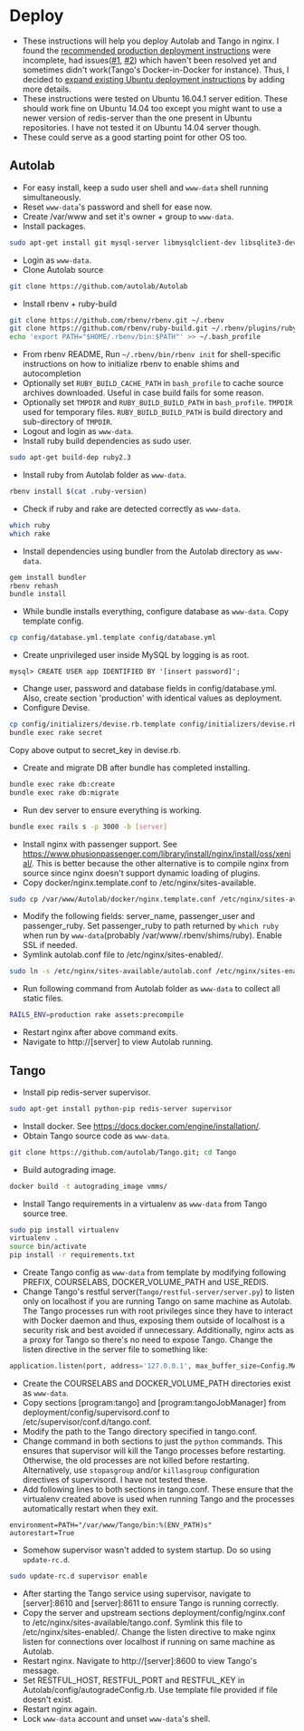 # Deploy

- These instructions will help you deploy Autolab and Tango in nginx. I found the
  [recommended production deployment
  instructions](https://github.com/autolab/Autolab/wiki/Deploying-Autolab-with-Docker)
  were incomplete, had issues([#1](https://github.com/autolab/Autolab/issues/560),
  [#2](https://github.com/autolab/Autolab/issues/579)) which haven't been resolved
  yet and sometimes didn't work(Tango's Docker-in-Docker for instance). Thus, I
  decided to [expand existing Ubuntu deployment
  instructions](https://github.com/autolab/Autolab/wiki/Deploying-Autolab-on-Ubuntu)
  by adding more details.
- These instructions were tested on Ubuntu 16.04.1 server edition. These should work
  fine on Ubuntu 14.04 too except you might want to use a newer version of
  redis-server than the one present in Ubuntu repositories. I have not tested it on
  Ubuntu 14.04 server though.
- These could serve as a good starting point for other OS too.

## Autolab

- For easy install, keep a sudo user shell and `www-data` shell running simultaneously.
- Reset `www-data`'s password and shell for ease now.
- Create /var/www and set it's owner + group to `www-data`.
- Install packages.
```bash
sudo apt-get install git mysql-server libmysqlclient-dev libsqlite3-dev
```
- Login as `www-data`.
- Clone Autolab source
```bash
git clone https://github.com/autolab/Autolab
```
- Install rbenv + ruby-build
```bash
git clone https://github.com/rbenv/rbenv.git ~/.rbenv
git clone https://github.com/rbenv/ruby-build.git ~/.rbenv/plugins/ruby-build
echo 'export PATH="$HOME/.rbenv/bin:$PATH"' >> ~/.bash_profile
```
- From rbenv README,
	Run `~/.rbenv/bin/rbenv init` for shell-specific instructions on how to
    initialize rbenv to enable shims and autocompletion
- Optionally set `RUBY_BUILD_CACHE_PATH` in `bash_profile` to cache source archives
  downloaded. Useful in case build fails for some reason.
- Optionally set `TMPDIR` and `RUBY_BUILD_BUILD_PATH` in `bash_profile`. `TMPDIR` used
  for temporary files. `RUBY_BUILD_BUILD_PATH` is build directory and sub-directory of
  `TMPDIR`.
- Logout and login as `www-data`.
- Install ruby build dependencies as sudo user.
```bash
sudo apt-get build-dep ruby2.3
```
- Install ruby from Autolab folder as `www-data`.
```bash
rbenv install $(cat .ruby-version)
```
- Check if ruby and rake are detected correctly as `www-data`.
```bash
which ruby
which rake
```
- Install dependencies using bundler from the Autolab directory as `www-data`.
```bash
gem install bundler
rbenv rehash
bundle install
```
- While bundle installs everything, configure database as `www-data`. Copy template
  config.
```bash
cp config/database.yml.template config/database.yml
```
- Create unprivileged user inside MySQL by logging is as root.
```mysql
mysql> CREATE USER app IDENTIFIED BY '[insert password]';
```
- Change user, password and database fields in config/database.yml. Also, create
  section 'production' with identical values as deployment.
- Configure Devise.
```bash
cp config/initializers/devise.rb.template config/initializers/devise.rb
bundle exec rake secret
```
  Copy above output to secret_key in devise.rb.
- Create and migrate DB after bundle has completed installing.
```bash
bundle exec rake db:create
bundle exec rake db:migrate
```
- Run dev server to ensure everything is working.
```bash
bundle exec rails s -p 3000 -b [server]
```
- Install nginx with passenger support. See
  https://www.phusionpassenger.com/library/install/nginx/install/oss/xenial/. This
  is better because the other alternative is to compile nginx from source since nginx
  doesn't support dynamic loading of plugins.
- Copy docker/nginx.template.conf to /etc/nginx/sites-available.
```bash
sudo cp /var/www/Autolab/docker/nginx.template.conf /etc/nginx/sites-available/autolab.conf
```
- Modify the following fields: server_name, passenger_user and passenger_ruby. Set
  passenger_ruby to path returned by `which ruby` when run by `www-data`(probably
  /var/www/.rbenv/shims/ruby). Enable SSL if needed.
- Symlink autolab.conf file to /etc/nginx/sites-enabled/.
```bash
sudo ln -s /etc/nginx/sites-available/autolab.conf /etc/nginx/sites-enabled/autolab.conf
```
- Run following command from Autolab folder as `www-data` to collect all static files.
```bash
RAILS_ENV=production rake assets:precompile
```
- Restart nginx after above command exits.
- Navigate to http://[server] to view Autolab running.

## Tango

- Install pip redis-server supervisor.
```bash
sudo apt-get install python-pip redis-server supervisor
```
- Install docker. See https://docs.docker.com/engine/installation/.
- Obtain Tango source code as `www-data`.
```bash
git clone https://github.com/autolab/Tango.git; cd Tango
```
- Build autograding image.
```bash
docker build -t autograding_image vmms/
```
- Install Tango requirements in a virtualenv as `www-data` from Tango source tree.
```bash
sudo pip install virtualenv
virtualenv .
source bin/activate
pip install -r requirements.txt
```
- Create Tango config as `www-data` from template by modifying following PREFIX,
  COURSELABS, DOCKER_VOLUME_PATH and USE_REDIS.
- Change Tango's restful server(`Tango/restful-server/server.py`) to listen only on
  localhost if you are running Tango on same machine as Autolab. The Tango processes
  run with root privileges since they have to interact with Docker daemon and thus,
  exposing them outside of localhost is a security risk and best avoided if
  unnecessary. Additionally, nginx acts as a proxy for Tango so there's no need to
  expose Tango. Change the listen directive in the server file to something like:
```python
application.listen(port, address='127.0.0.1', max_buffer_size=Config.MAX_INPUT_FILE_SIZE)
```
- Create the COURSELABS and DOCKER_VOLUME_PATH directories exist as `www-data`.
- Copy sections [program:tango] and [program:tangoJobManager] from
  deployment/config/supervisord.conf to /etc/supervisor/conf.d/tango.conf.
- Modify the path to the Tango directory specified in tango.conf.
- Change command in both sections to just the `python` commands. This ensures that
  supervisor will kill the Tango processes before restarting. Otherwise, the old
  processes are not killed before restarting. Alternatively, use `stopasgroup` and/or
  `killasgroup` configuration directives of supervisord. I have not tested these.
- Add following lines to both sections in tango.conf. These ensure that the virtualenv
  created above is used when running Tango and the processes automatically restart
  when they exit.
```
environment=PATH="/var/www/Tango/bin:%(ENV_PATH)s"
autorestart=True
```
- Somehow supervisor wasn't added to system startup. Do so using `update-rc.d`.
```bash
sudo update-rc.d supervisor enable
```
- After starting the Tango service using supervisor, navigate to [server]:8610 and
  [server]:8611 to ensure Tango is running correctly.
- Copy the server and upstream sections deployment/config/nginx.conf to
  /etc/nginx/sites-available/tango.conf. Symlink this file to
  /etc/nginx/sites-enabled/. Change the listen directive to make nginx listen for
  connections over localhost if running on same machine as Autolab.
- Restart nginx. Navigate to http://[server]:8600 to view Tango's message.
- Set RESTFUL_HOST, RESTFUL_PORT and RESTFUL_KEY in
  Autolab/config/autogradeConfig.rb. Use template file provided if file doesn't
  exist.
- Restart nginx again.
- Lock `www-data` account and unset `www-data`'s shell.

